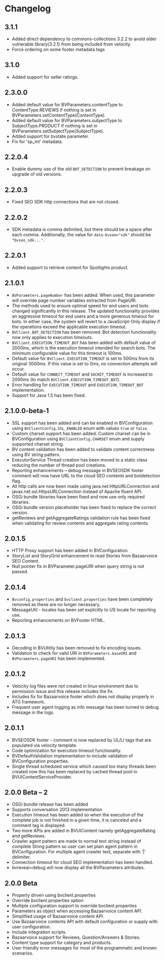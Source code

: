 # Changelog
## 3.1.1
* Added direct dependency to commons-collections 3.2.2 to avoid older vulnerable library(3.2.1) from being included from velocity. 
* Force ordering on some footer metadata tags

## 3.1.0

* Added support for seller ratings.

## 2.3.0.0

* Added default value for BVParameters.contentType to ContentType.REVIEWS if
nothing is set in BVParameters.setContentType(ContentType).
* Added default value for BVParameters.subjectType to SubjectType.PRODUCT if
nothing is set in BVParameters.setSubjectType(SubjectType).
* Added support for bvstate parameter.
* Fix for 'sp_mt' metadata.

## 2.2.0.4

* Enable dummy use of the old `BOT_DETECTION` to prevent breakage on
upgrade of old versions.

## 2.2.0.3

* Fixed SEO SDK http connections that are not closed.

## 2.2.0.2

* SDK metadata is comma delimited, but there should be a space after
each comma. Additionally, the value for `data-bvseo="sdk"` should be
`"bvseo_sdk..."`.

## 2.2.0.1

* Added support to retrieve content for Spotlights product.

## 2.1.0.1

* `BVParameters.pageNumber` has been added. When used, this parameter will
override page number variables extracted from PageURI.
* The methods used to ensure optimal speed for end users and bots changed
significantly in this release. The updated functionality provides an aggressive
timeout for end users and a more generous timeout for bots. In either case, the
system will revert to a JavaScript-Only display if the operations exceed the
applicable execution timeout.
* `BVClient.BOT_DETECTION` has been removed. Bot detection functionality now
only applies to execution timeouts.
* `BVClient.EXECUTION_TIMEOUT_BOT` has been added with default value of 2000ms,
which is the execution timeout intended for search bots. The minimum
configurable value for this timeout is 100ms.
* Default value for `BVClient.EXECUTION_TIMEOUT` is set to 500ms from its
original 3000ms. If this value is set to 0ms, no connection attempts will
occur.
* Default value for `CONNECT_TIMEOUT` and `SOCKET_TIMEOUT` is increased to
2000ms (to match `BVClient.EXECUTION_TIMEOUT_BOT`).
* Error handling for `EXECUTION_TIMEOUT` and `EXECUTION_TIMEOUT_BOT`
implementation.
* Support for Java 1.5 has been fixed.

## 2.1.0.0-beta-1

* SSL support has been added and can be enabled in BVConfiguration using
`BVClientConfig.SSL_ENABLED` enum with values `true` or `false`.
* Custom charset support has been added. Custom charset can be in
BVConfiguration using `BVClientConfig.CHARSET` enum and supply supported
charset string.
* BV content validation has been added to validate content correctness using BV
string pattern.
* ExecutorService Thread creation has been moved to a static class reducing the
number of thread pool creations.
* Reporting enhancements – debug message in BVSEOSDK footer comment will now
have URL to the cloud SEO contents and botdetection flag.
* All http calls are now been made using java.net.HttpURLConnection and
javax.net.ssl.HttpsURLConnection instead of Apache fluent API.
* OSGi bundle libraries have been fixed and now use only required libraries.
* OSGi bundle version placeholder has been fixed to replace the correct
version.
* getReviews and getAggregateRatings validation rule has been fixed when
validating for review contents and aggregate rating contents.

## 2.0.1.5

* HTTP Proxy support has been added in BVConfiguration.
* StoryList and StoryGrid enhancement to read Stories from Bazaarvoice SEO
Content.
* Null pointer fix in BVParameter.pageURI when query string is not passed.

## 2.0.1.4

* `Bvconfig.properties` and `bvclient.properties` have been completely removed
as these are no longer necessary.
* MessageUtil - locales has been set explicitly to US locale for reporting use.
* Reporting enhancements on BVFooter HTML.

## 2.0.1.3

* Decoding in BVUtitily has been removed to fix encoding issues.
* Validation to check  for valid URI in `BVParameters.baseURI` and
`BVParameters.pageURI` has been implemented.

## 2.0.1.2

* Velocity log files were not created in linux environment due to permission
issue and this release includes the fix.
* Includes fix for Bazaarvoice footer which does not display properly in ATG
framework.
* Frequent user agent logging as info message has been turned to debug message
in the logs.

## 2.0.1.1

* BVSEOSDK footer - comment is now replaced by UL/LI tags that are populated
via velocity template.
* Code optimization for execution timeout functionality.
* BVDefaultValidation implementation to include validation of BVConfiguration
properties.
* Single thread scheduled service which caused too many threads been created
now this has been replaced by cached thread pool in
BVUIContentServiceProvider.

## 2.0.0 Beta – 2

* OSGi bundle release has been added
* Supports conversation 2013 implementation
* Execution timeout has been added so when the execution of the complete job is
not finished in a given time, it is canceled and a comment tag is displayed.
* Two more APIs are added in BVUIContent namely getAggregateRating and
getReviews.
* Crawler agent pattern are made to normal text string instead of complete
String pattern so user can set plain agent pattern in BVConfiguration. For
multiple agent crawler text, separate with ‘|’ delimiter.
* Connection timeout for cloud SEO implementation has been handled.
* bvreveal=debug will now display all the BVParameters attributes.

## 2.0.0 Beta

* Property driven using bvclient.properties
* Override bvclient.properties option
* Multiple configuration support to override bvclient.properties
* Parameters as object when accessing Bazaarvoice content API.
* Simplified usage of Bazaarvoice content API.
* Use Bazaarvoice contents API with default configuration or supply with user
configuration.
* Include integration scripts.
* Bazaarvoice support for Reviews, Question/Answers & Stories.
* Content type support for category and products.
* User friendly error messages for most of the programmatic and known
scenarios.
